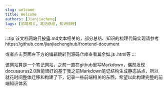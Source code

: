 ```yaml
---
slug: welcome
title: Welcome
authors: [Jianjiacheng]
tags: [前端相关, 笔记总结, 知识梳理]
---
```


:::tip
该文档网站只披露.md文本相关的，部分总结、知识的梳理代码实现请参考https://github.com/jianjiachenghub/frontend-document

或者点击页面左下方的编辑跳转到源码仓库查看其余如.js .html等
:::

该网站算是一个笔记网站，之前一直在github里写Markdown，偶然发现docusaurus2.0后能很好的基于我之前Markdown笔记结构生成静态站点，所以就花时间整体迁移和构建了下，记录一些前端相关的东西，希望以此构建完整的前端知识体系
